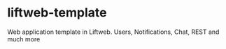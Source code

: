 # liftweb-template
Web application template in Liftweb. Users, Notifications, Chat, REST and much more
